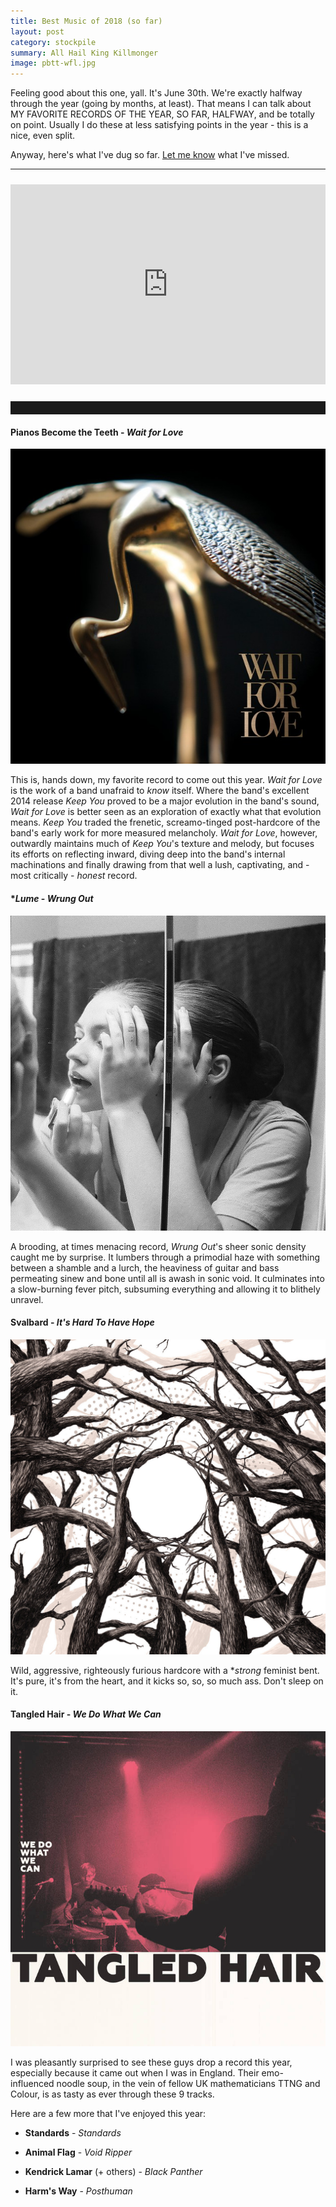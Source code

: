 ```yaml
---
title: Best Music of 2018 (so far)
layout: post
category: stockpile
summary: All Hail King Killmonger
image: pbtt-wfl.jpg
---
```


Feeling good about this one, yall. It's June 30th. We're exactly halfway through the year (going by months, at least). That means I can talk about MY FAVORITE RECORDS OF THE YEAR, SO FAR, HALFWAY, and be totally on point. Usually I do these at less satisfying points in the year - this is a nice, even split.

Anyway, here's what I've dug so far. <a href="#" onclick="window.open('https://twitter.com/intent/tweet?text=.@andrewjventura%20you%20forgot%20about%20this,%20dummy:    ','name','width=550,height=420,left=100,top=100')">Let me know</a> what I've missed.

----

<iframe src="https://open.spotify.com/embed/user/attachedmeans/playlist/17oJEWWswHZbcE2HBU9afZ" width="100%" height="320" frameborder="0" allowtransparency="true" allow="encrypted-media" style="margin:10px 0;"></iframe>

<hr style="padding-bottom: 20px;"/>



#### **Pianos Become the Teeth** - _Wait for Love_ ####
![Epitaph, 2018](/img/pbtt-wfl.jpg)

This is, hands down, my favorite record to come out this year. _Wait for Love_ is the work of a band unafraid to _know_ itself. Where the band's excellent 2014 release _Keep You_ proved to be a major evolution in the band's sound, _Wait for Love_ is better seen as an exploration of exactly what that evolution means. _Keep You_ traded the frenetic, screamo-tinged post-hardcore of the band's early work for more measured melancholy. _Wait for Love_, however, outwardly maintains much of _Keep You_'s texture and melody, but focuses its efforts on reflecting inward, diving deep into the band's internal machinations and finally drawing from that well a lush, captivating, and - most critically - _honest_ record.

#### **Lume* - _Wrung Out_ ####
![Equal Vision, 2018](/img/l-wo.jpg)

A brooding, at times menacing record, _Wrung Out_'s sheer sonic density caught me by surprise. It lumbers through a primodial haze with something between a shamble and a lurch, the heaviness of guitar and bass permeating sinew and bone until all is awash in sonic void. It culminates into a slow-burning fever pitch, subsuming everything and allowing it to blithely unravel.

#### **Svalbard** - _It's Hard To Have Hope_ ####
![Translation Lost, 2018](/img/s-ihthh.jpg)

Wild, aggressive, righteously furious hardcore with a **strong* feminist bent. It's pure, it's from the heart, and it kicks so, so, so much ass. Don't sleep on it.

#### **Tangled Hair** - _We Do What We Can_ ####
![Big Scary Monsters, 2018](/img/th-wdwwc.jpg)

I was pleasantly surprised to see these guys drop a record this year, especially because it came out when I was in England. Their emo-influenced noodle soup, in the vein of fellow UK mathematicians TTNG and Colour, is as tasty as ever through these 9 tracks.

Here are a few more that I've enjoyed this year:

- **Standards** - _Standards_

- **Animal Flag** - _Void Ripper_

- **Kendrick Lamar** (+ others) - _Black Panther_

- **Harm's Way** - _Posthuman_
